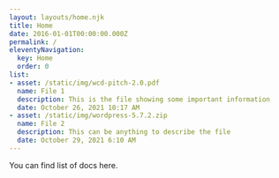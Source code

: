 ```yaml
---
layout: layouts/home.njk
title: Home
date: 2016-01-01T00:00:00.000Z
permalink: /
eleventyNavigation:
  key: Home
  order: 0
list:
- asset: /static/img/wcd-pitch-2.0.pdf
  name: File 1
  description: This is the file showing some important information
  date: October 26, 2021 10:17 AM
- asset: /static/img/wordpress-5.7.2.zip
  name: File 2
  description: This can be anything to describe the file
  date: October 29, 2021 6:10 AM
---
```

You can find list of docs here.
